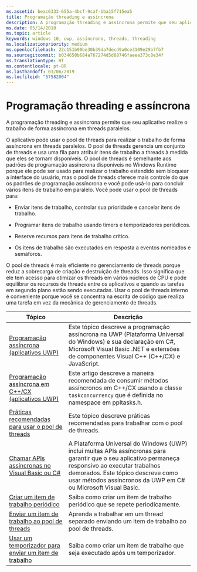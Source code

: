 ```yaml
---
ms.assetid: beac6333-655a-4bcf-9caf-bba15f715ea5
title: Programação threading e assíncrona
description: A programação threading e assíncrona permite que seu aplicativo realize o trabalho de forma assíncrona em threads paralelos.
ms.date: 05/14/2018
ms.topic: article
keywords: windows 10, uwp, assíncrono, threads, threading
ms.localizationpriority: medium
ms.openlocfilehash: 22c151b90be30b39da7decd9a0ce3109e29b7fb7
ms.sourcegitcommit: b034650b684a767274d5d88746faeea373c8e34f
ms.translationtype: HT
ms.contentlocale: pt-BR
ms.lasthandoff: 03/06/2019
ms.locfileid: "57582004"
---
```

# <a name="threading-and-async-programming"></a>Programação threading e assíncrona
A programação threading e assíncrona permite que seu aplicativo realize o trabalho de forma assíncrona em threads paralelos.

O aplicativo pode usar o pool de threads para realizar o trabalho de forma assíncrona em threads paralelos. O pool de threads gerencia um conjunto de threads e usa uma fila para atribuir itens de trabalho a threads à medida que eles se tornam disponíveis. O pool de threads é semelhante aos padrões de programação assíncrona disponíveis no Windows Runtime porque ele pode ser usado para realizar o trabalho estendido sem bloquear a interface do usuário, mas o pool de threads oferece mais controle do que os padrões de programação assíncrona e você pode usá-lo para concluir vários itens de trabalho em paralelo. Você pode usar o pool de threads para:

-   Enviar itens de trabalho, controlar sua prioridade e cancelar itens de trabalho.

-   Programar itens de trabalho usando timers e temporizadores periódicos.

-   Reserve recursos para itens de trabalho crítico.

-   Os itens de trabalho são executados em resposta a eventos nomeados e semáforos.

O pool de threads é mais eficiente no gerenciamento de threads porque reduz a sobrecarga de criação e destruição de threads. Isso significa que ele tem acesso para otimizar os threads em vários núcleos de CPU e pode equilibrar os recursos de threads entre os aplicativos e quando as tarefas em segundo plano estão sendo executadas. Usar o pool de threads interno é conveniente porque você se concentra na escrita de código que realiza uma tarefa em vez da mecânica de gerenciamento de threads.

| Tópico                                                                                                          | Descrição                         |
|----------------------------------------------------------------------------------------------------------------|-------------------------------------|
| [Programação assíncrona (aplicativos UWP)](asynchronous-programming-universal-windows-platform-apps.md)              | Este tópico descreve a programação assíncrona na UWP (Plataforma Universal do Windows) e sua declaração em C#, Microsoft Visual Basic .NET e extensões de componentes Visual C++ (C++/CX) e JavaScript. |
| [Programação assíncrona em C++/CX (aplicativos UWP)](asynchronous-programming-in-cpp-universal-windows-platform-apps.md)| Este artigo descreve a maneira recomendada de consumir métodos assíncronos em C++/CX usando a classe <code>task</code><code>concurrency</code> que é definida no namespace  em ppltasks.h. |
| [Práticas recomendadas para usar o pool de threads](best-practices-for-using-the-thread-pool.md)                         | Este tópico descreve práticas recomendadas para trabalhar com o pool de threads. |
| [Chamar APIs assíncronas no Visual Basic ou C#](call-asynchronous-apis-in-csharp-or-visual-basic.md)             | A Plataforma Universal do Windows (UWP) inclui muitas APIs assíncronas para garantir que o seu aplicativo permaneça responsivo ao executar trabalhos demorados. Este tópico descreve como usar métodos assíncronos da UWP em C# ou Microsoft Visual Basic. |
| [Criar um item de trabalho periódico](create-a-periodic-work-item.md)                                                   | Saiba como criar um item de trabalho periódico que se repete periodicamente. |
| [Enviar um item de trabalho ao pool de threads](submit-a-work-item-to-the-thread-pool.md)                               | Aprenda a trabalhar em um thread separado enviando um item de trabalho ao pool de threads. |
| [Usar um temporizador para enviar um item de trabalho](use-a-timer-to-submit-a-work-item.md)                                       | Saiba como criar um item de trabalho que seja executado após um temporizador. |
